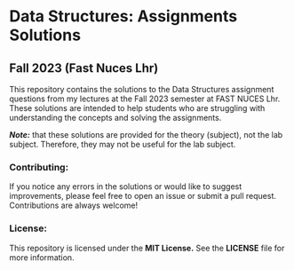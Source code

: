# Data Structures: Assignments Solutions
## Fall 2023 (Fast Nuces Lhr)

This repository contains the solutions to the Data Structures assignment questions from my lectures at the Fall 2023 semester at FAST NUCES Lhr. These solutions are intended to help students who are struggling with understanding the concepts and solving the assignments.

_**Note:**_ that these solutions are provided for the theory (subject), not the lab subject. Therefore, they may not be useful for the lab subject.

### Contributing:
If you notice any errors in the solutions or would like to suggest improvements, please feel free to open an issue or submit a pull request. Contributions are always welcome!

### License:
This repository is licensed under the **MIT License.** See the **LICENSE** file for more information.

